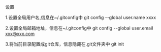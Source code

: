 设置

1.设置全局用户名,信息在~/.gitconfig中
git config --global user.name xxxx

2.设置全局邮箱地址，信息在~/.gitconfig中
git config --global user.email xxx@xxx.com

3.将当前目录配置成git仓库，信息隐藏在.git文件夹中
git init
